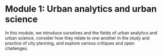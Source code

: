 # Module 1: Urban analytics and urban science

In this module, we introduce ourselves and the fields of urban analytics and urban science, consider how they relate to one another in the study and practice of city planning, and explore various critiques and open challenges.
